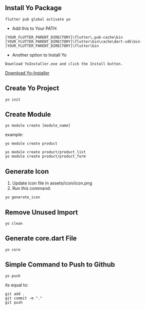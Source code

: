 ## Install Yo Package
```
flutter pub global activate yo
```

- Add this to Your PATH
```
[YOUR_FLUTTER_PARENT_DIRECTORY]\flutter\.pub-cache\bin
[YOUR_FLUTTER_PARENT_DIRECTORY]\flutter\bin\cache\dart-sdk\bin
[YOUR_FLUTTER_PARENT_DIRECTORY]\flutter\bin
```

- Another option to Install Yo
```
Download YoInstaller.exe and click the Install button.
```
[Download Yo-Installer](https://github.com/codekaze/yo_installer/raw/master/YoInstaller/bin/Debug/YoInstaller.exe)

## Create Yo Project
```
yo init
```


## Create Module
```
yo module create [module_name]
```

example:
```
yo module create product
```

```
yo module create product/product_list
yo module create product/product_form
```

## Generate Icon
1. Update icon file in assets/icon/icon.png
2. Run this command:
```
yo generate_icon
```

## Remove Unused Import
```
yo clean
```


## Generate core.dart File
```
yo core
```

## Simple Command to Push to Github
```
yo push
```

its equal to:
```
git add .
git commit -m "."
git push
```